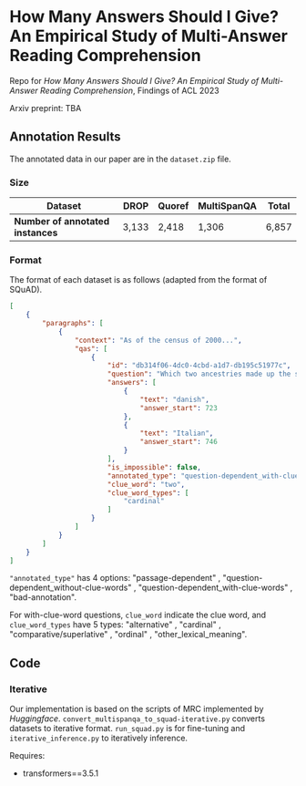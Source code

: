 # How Many Answers Should I Give? An Empirical Study of Multi-Answer Reading Comprehension
Repo for *How Many Answers Should I Give? An Empirical Study of Multi-Answer Reading Comprehension*, Findings of ACL 2023

Arxiv preprint: TBA

## Annotation Results
The annotated data in our paper are in the `dataset.zip` file.
### Size

| Dataset | DROP | Quoref | MultiSpanQA | Total |
| --- | --- | --- | --- | --- |
| **Number of annotated instances** | 3,133 | 2,418 | 1,306 | 6,857 |

### Format

The format of each dataset is as follows (adapted from the format of SQuAD).

```json
[
    {
        "paragraphs": [
            {
                "context": "As of the census of 2000...",
                "qas": [
                    {
                        "id": "db314f06-4dc0-4cbd-a1d7-db195c51977c",
                        "question": "Which two ancestries made up the same percentage of the population?",
                        "answers": [
                            {
                                "text": "danish",
                                "answer_start": 723
                            },
                            {
                                "text": "Italian",
                                "answer_start": 746
                            }
                        ],
                        "is_impossible": false,
                        "annotated_type": "question-dependent_with-clue-words",
                        "clue_word": "two",
                        "clue_word_types": [
                            "cardinal"
                        ]
                    }
                ]
            }
        ]
    }
]
```

`"annotated_type"` has 4 options: "passage-dependent" , "question-dependent_without-clue-words" , "question-dependent_with-clue-words" , "bad-annotation".

For with-clue-word questions, `clue_word` indicate the clue word, and `clue_word_types` have 5 types: "alternative" , "cardinal" , "comparative/superlative" , "ordinal" , "other_lexical_meaning".

## Code

### Iterative 

Our implementation is based on the scripts of MRC implemented by *Huggingface*. `convert_multispanqa_to_squad-iterative.py` converts datasets to iterative format. `run_squad.py` is for fine-tuning and `iterative_inference.py` to iteratively inference.

Requires:

+ transformers==3.5.1
